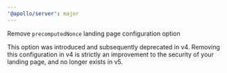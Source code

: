 ```yaml
---
'@apollo/server': major
---
```


Remove `precomputedNonce` landing page configuration option

This option was introduced and subsequently deprecated in v4. Removing this configuration in v4 is strictly an improvement to the security of your landing page, and no longer exists in v5.

